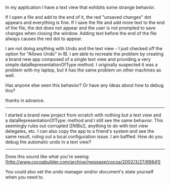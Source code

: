 In my application I have a text view that exhibits some strange behavior.

If I open a file and add to the end of it, the red "unsaved changes" dot appears and everything is fine. If I save the file and add more text to the end of the file, the dot does not appear and the user is not prompted to save changes when closing the window. Adding text before the end of the file always causes the red dot to appear.

I am not doing anything with Undo and the text view - I just checked off the option for "Allows Undo" in IB. I am able to recreate the problem by creating a brand new app composed of a single text view and providing a very simple dataRepresentationOfType method. I originally suspected it was a problem with my laptop, but it has the same problem on other machines as well.

Has anyone else seen this behavior? Or have any ideas about how to debug this?

thanks in advance.

----

I started a brand new project from scratch with nothing but a text view and a dataRepresentationOfType: method and I still see the same behavior. This seemingly rules out corrupted [[NIBs]], anything to do with text view delegates, etc. I can also copy the app to a friend's system and see the same result, ruling out a local configuration issue. I am baffled. How do you debug the automatic undo in a text view?

----

Does this sound like what you're seeing: [http://www.cocoabuilder.com/archive/message/cocoa/2002/3/27/69841]

You could also set the undo manager and/or document's state yourself when you need to.